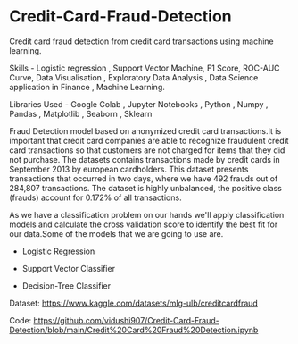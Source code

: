 # Credit-Card-Fraud-Detection
Credit card fraud detection from credit card transactions using machine learning.

Skills - Logistic regression , Support Vector Machine, F1 Score, ROC-AUC Curve, Data Visualisation , Exploratory Data Analysis , Data Science application in Finance , Machine Learning.

Libraries Used - Google Colab , Jupyter Notebooks , Python , Numpy , Pandas , Matplotlib , Seaborn , Sklearn

Fraud Detection model based on anonymized credit card transactions.It is important that credit card companies are able to recognize fraudulent credit card transactions so that customers are not charged for items that they did not purchase.
The datasets contains transactions made by credit cards in September 2013 by european cardholders. This dataset presents transactions that occurred in two days, where we have 492 frauds out of 284,807 transactions. The dataset is highly unbalanced, the positive class (frauds) account for 0.172% of all transactions.

As we have a classification problem on our hands we'll apply classification models and calculate the cross validation score to identify the best fit for our data.Some of the models that we are going to use are.

* Logistic Regression

* Support Vector Classifier

* Decision-Tree Classifier

Dataset: https://www.kaggle.com/datasets/mlg-ulb/creditcardfraud

Code: https://github.com/vidushi907/Credit-Card-Fraud-Detection/blob/main/Credit%20Card%20Fraud%20Detection.ipynb
